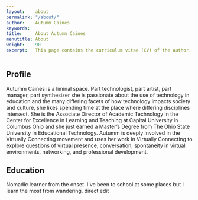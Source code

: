 ```yaml
---
layout:    about
permalink: "/about/"
author:    Autumm Caines
keywords:  
title:     About Autumm Caines
menutitle: About
weight:    90
excerpt:   This page contains the curriculum vitae (CV) of the author.
---
```


## Profile

Autumm Caines is a liminal space. Part technologist, part artist, part manager, part synthesizer she is passionate about the use of technology in education and the many differing facets of how technology impacts society and culture, she likes spending time at the place where differing disciplines intersect.
She is the Associate Director of Academic Technology in the Center for Excellence in Learning and Teaching at Capital University in Columbus Ohio and she just earned a Master’s Degree from The Ohio State University in Educational Technology. Autumm is deeply involved in the Virtually Connecting movement and uses her work in Virtually Connecting to explore questions of virtual presence, conversation, spontaneity in virtual environments, networking, and professional development.


## Education

Nomadic learner from the onset. I've been to school at some places but I learn the most from wandering. direct edit
